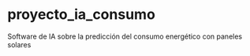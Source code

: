 # proyecto_ia_consumo
Software de IA sobre la predicción del consumo energético con paneles solares
